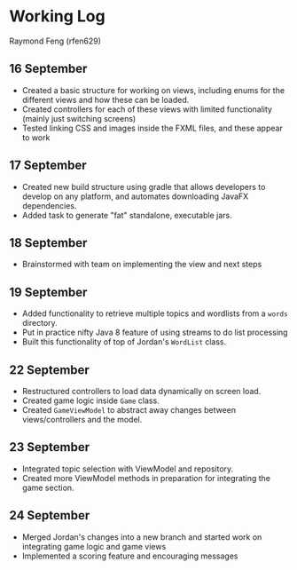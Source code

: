 # Working Log
Raymond Feng (rfen629)


## 16 September

- Created a basic structure for working on views, including enums for the different views and how these can be loaded.
- Created controllers for each of these views with limited functionality (mainly just switching screens)
- Tested linking CSS and images inside the FXML files, and these appear to work

## 17 September

- Created new build structure using gradle that allows developers to develop on any platform, and automates downloading
  JavaFX dependencies.
- Added task to generate "fat" standalone, executable jars.

## 18 September

- Brainstormed with team on implementing the view and next steps

## 19 September

- Added functionality to retrieve multiple topics and wordlists from a `words` directory.
- Put in practice nifty Java 8 feature of using streams to do list processing
- Built this functionality of top of Jordan's `WordList` class.

## 22 September

- Restructured controllers to load data dynamically on screen load.
- Created game logic inside `Game` class.
- Created `GameViewModel` to abstract away changes between views/controllers and the model.

## 23 September

- Integrated topic selection with ViewModel and repository.
- Created more ViewModel methods in preparation for integrating the game section.

## 24 September

- Merged Jordan's changes into a new branch and started work on integrating game logic and game views
- Implemented a scoring feature and encouraging messages